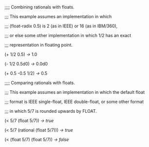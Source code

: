  



;;;; Combining rationals with floats. 



;;; This example assumes an implementation in which 



;;; (float-radix 0.5) is 2 (as in IEEE) or 16 (as in IBM/360), 



;;; or else some other implementation in which 1/2 has an exact 



;;; representation in floating point. 



(+ 1/2 0.5) *→* 1.0 



(- 1/2 0.5d0) *→* 0.0d0 



(+ 0.5 -0.5 1/2) *→* 0.5 



;;;; Comparing rationals with floats. 



;;; This example assumes an implementation in which the default float 



;;; format is IEEE single-float, IEEE double-float, or some other format 



;;; in which 5/7 is rounded upwards by FLOAT. 



(< 5/7 (float 5/7)) *→ true* 



(< 5/7 (rational (float 5/7))) *→ true* 



(< (float 5/7) (float 5/7)) *→ false* 



